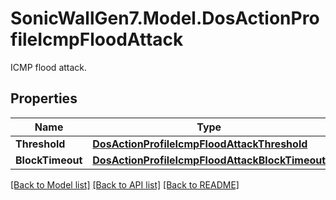 # SonicWallGen7.Model.DosActionProfileIcmpFloodAttack
ICMP flood attack.

## Properties

Name | Type | Description | Notes
------------ | ------------- | ------------- | -------------
**Threshold** | [**DosActionProfileIcmpFloodAttackThreshold**](DosActionProfileIcmpFloodAttackThreshold.md) |  | [optional] 
**BlockTimeout** | [**DosActionProfileIcmpFloodAttackBlockTimeout**](DosActionProfileIcmpFloodAttackBlockTimeout.md) |  | [optional] 

[[Back to Model list]](../README.md#documentation-for-models) [[Back to API list]](../README.md#documentation-for-api-endpoints) [[Back to README]](../README.md)

